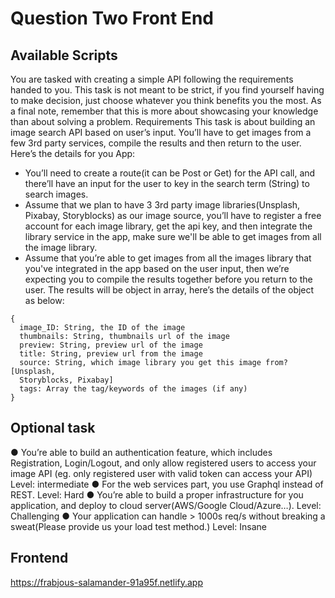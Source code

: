 # Question Two Front End

## Available Scripts
You are tasked with creating a simple API following the requirements handed to you. This
task is not meant to be strict, if you find yourself having to make decision, just choose
whatever you think benefits you the most.
As a final note, remember that this is more about showcasing your knowledge than about
solving a problem.
Requirements
This task is about building an image search API based on user’s input. You’ll have to get
images from a few 3rd party services, compile the results and then return to the user. Here’s
the details for you App:
- You’ll need to create a route(it can be Post or Get) for the API call, and there’ll have
an input for the user to key in the search term (String) to search images.
- Assume that we plan to have 3 3rd party image libraries(Unsplash, Pixabay,
Storyblocks) as our image source, you’ll have to register a free account for each
image library, get the api key, and then integrate the library service in the app, make
sure we'll be able to get images from all the image library.
- Assume that you’re able to get images from all the images library that you've
integrated in the app based on the user input, then we’re expecting you to compile
the results together before you return to the user. The results will be object in array,
here’s the details of the object as below:
```
{
  image_ID: String, the ID of the image
  thumbnails: String, thumbnails url of the image
  preview: String, preview url of the image
  title: String, preview url from the image
  source: String, which image library you get this image from? [Unsplash,
  Storyblocks, Pixabay]
  tags: Array the tag/keywords of the images (if any)
}
```
## Optional task
● You’re able to build an authentication feature, which includes Registration,
Login/Logout, and only allow registered users to access your image API (eg. only
registered user with valid token can access your API) Level: intermediate
● For the web services part, you use Graphql instead of REST. Level: Hard
● You’re able to build a proper infrastructure for you application, and deploy to cloud
server(AWS/Google Cloud/Azure…). Level: Challenging
● Your application can handle > 1000s req/s without breaking a sweat(Please provide
us your load test method.) Level: Insane

## Frontend
https://frabjous-salamander-91a95f.netlify.app
